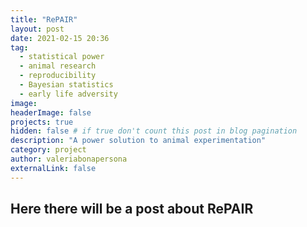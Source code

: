 ```yaml
---
title: "RePAIR"
layout: post
date: 2021-02-15 20:36
tag:
  - statistical power
  - animal research
  - reproducibility
  - Bayesian statistics
  - early life adversity
image: 
headerImage: false
projects: true
hidden: false # if true don't count this post in blog pagination
description: "A power solution to animal experimentation"
category: project
author: valeriabonapersona
externalLink: false
---
```

Here there will be a post about RePAIR
---

